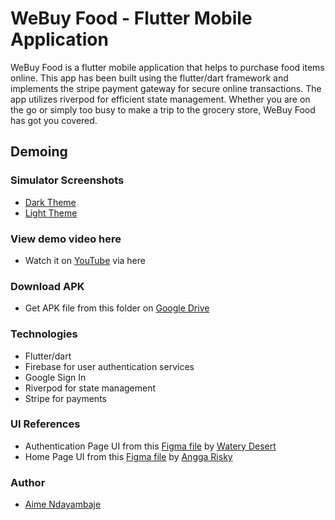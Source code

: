 # WeBuy Food - Flutter Mobile Application

WeBuy Food is a flutter mobile application that helps to purchase food items online. This app has been built using the flutter/dart framework and implements the stripe payment gateway for secure online transactions. The app utilizes riverpod for efficient state management. Whether you are on the go or simply too busy to make a trip to the grocery store, WeBuy Food has got you covered.
## Demoing
### Simulator Screenshots
- [Dark Theme](https://photos.app.goo.gl/8mWnPcKgAMQCcVBJ8)
- [Light Theme](https://photos.app.goo.gl/xtef6LHBbvzWsm3e9)

### View demo video here
- Watch it on [YouTube](https://www.youtube.com/watch?v=3UCcQSjcPMM) via here
### Download APK 
- Get APK file from this folder on [Google Drive](https://drive.google.com/file/d/1xC2J9yA0lGIhmDVPaIX22CgSxoAi9f3w/view)
### Technologies
- Flutter/dart
- Firebase for user authentication services
- Google Sign In
- Riverpod for state management
- Stripe for payments

### UI References

- Authentication Page UI from this [Figma file](https://www.patreon.com/posts/figma-design-ui-68844937) by [Watery Desert](https://github.com/watery-desert/)
- Home Page UI from this [Figma file](https://www.figma.com/file/lIEZJxjpcT8hi9Kkn0MjmA/Food-Yum-Mobile-App-(Community)?node-id=0%3A1) by [Angga Risky](https://www.youtube.com/anggarisky)

### Author
- [Aime Ndayambaje](https://github.com/aimelive)

